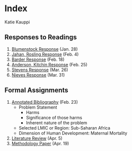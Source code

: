# Index

Katie Kauppi

## Responses to Readings

1.  [Blumenstock Response](https://katieanne95.github.io/workshop/Blumenstock_response) (Jan. 28)
2.  [Jahan, Rosling Response](https://katieanne95.github.io/workshop/Jahan_Rosling_response) (Feb. 4)
3.  [Barder Response](https://katieanne95.github.io/workshop/Barder_response) (Feb. 18)
4.  [Anderson, Kitchin Response](https://katieanne95.github.io/workshop/Anderson_Kitchin_response) (Feb. 25)
5.  [Stevens Response](https://katieanne95.github.io/workshop/Stevens_response) (Mar. 26)
6.  [Nieves Response](https://katieanne95.github.io/workshop/Nieves_response) (Mar. 31)

## Formal Assignments

1. [Annotated Bibliography](https://katieanne95.github.io/workshop/assignment1) (Feb. 23)
   - Problem Statement 
     - Harms
     - Significance of those harms
     - Inherent nature of the problem
   - Selected LMIC or Region: Sub-Saharan Africa
   - Dimension of Human Development: Maternal Mortality
2. [Literature Review](https://katieanne95.github.io/workshop/assignment2) (Apr. 5)
3. [Methodology Paper](https://katieanne95.github.io/workshop/methodology) (Apr. 19)
